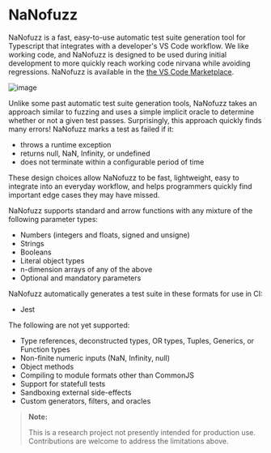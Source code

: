 # NaNofuzz
NaNofuzz is a fast, easy-to-use automatic test suite generation tool for Typescript that integrates with a developer's VS Code workflow.  We like working code, and NaNofuzz is designed to be used during initial development to more quickly reach working code nirvana while avoiding regressions.  NaNofuzz is available in the [the VS Code Marketplace](https://marketplace.visualstudio.com/items?itemName=penrose.nanofuzz).

![image](https://user-images.githubusercontent.com/22134678/198139136-20a7105b-29e1-435e-8ba6-2e1b92ff3bed.png)

Unlike some past automatic test suite generation tools, NaNofuzz takes an approach similar to fuzzing and uses a simple implicit oracle to determine whether or not a given test passes. Surprisingly, this approach quickly finds many errors! NaNofuzz marks a test as failed if it:
 - throws a runtime exception
 - returns null, NaN, Infinity, or undefined
 - does not terminate within a configurable period of time

These design choices allow NaNofuzz to be fast, lightweight, easy to integrate into an everyday workflow, and helps programmers quickly find important edge cases they may have missed.

NaNofuzz supports standard and arrow functions with any mixture of the following parameter types:
 - Numbers (integers and floats, signed and unsigne)
 - Strings
 - Booleans
 - Literal object types
 - n-dimension arrays of any of the above
 - Optional and mandatory parameters

NaNofuzz automatically generates a test suite in these formats for use in CI:
 - Jest

The following are not yet supported:
 - Type references, deconstructed types, OR types, Tuples, Generics, or Function types
 - Non-finite numeric inputs (NaN, Infinity, null)
 - Object methods
 - Compiling to module formats other than CommonJS
 - Support for statefull tests
 - Sandboxing external side-effects
 - Custom generators, filters, and oracles

> **Note:**
>
> This is a research project not presently intended for production use. Contributions are welcome to address the limitations above.
